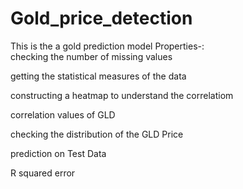 # Gold_price_detection
This is the a gold prediction model
Properties-:
</br>
checking the number of missing values</br>

getting the statistical measures of the data</br>

constructing a heatmap to understand the correlatiom</br>

correlation values of GLD</br>

checking the distribution of the GLD Price</br>

prediction on Test Data</br>

R squared error</br>

